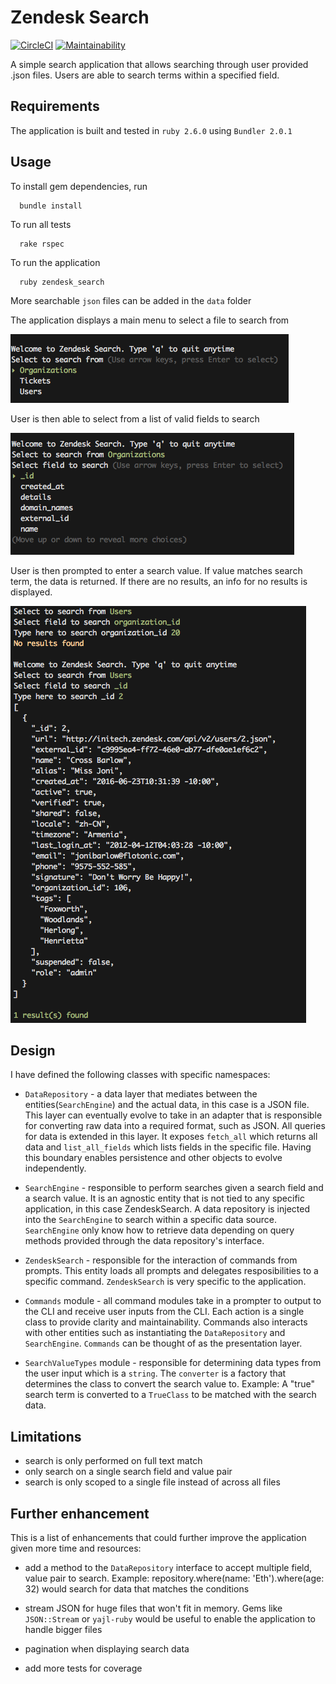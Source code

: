 # Zendesk Search

[![CircleCI](https://circleci.com/gh/daphsta/search.svg?style=svg)](https://circleci.com/gh/daphsta/search)
[![Maintainability](https://api.codeclimate.com/v1/badges/48dadc98a2cd19a97366/maintainability)](https://codeclimate.com/github/daphsta/search/maintainability)

A simple search application that allows searching through user provided .json files.
Users are able to search terms within a specified field.

## Requirements

The application is built and tested in `ruby 2.6.0` using `Bundler 2.0.1`

## Usage

To install gem dependencies, run
```
  bundle install
```

To run all tests
```
  rake rspec
```

To run the application
```
  ruby zendesk_search
```

More searchable `json` files can be added in the `data` folder

The application displays a main menu to select a file to search from

![alt text](screenshots/search_main_menu.png "Search main menu")

User is then able to select from a list of valid fields to search

![alt text](screenshots/search_select_field.png "Search select field")

User is then prompted to enter a search value. If value matches search term, the data is returned.
If there are no results, an info for no results is displayed.

![alt text](screenshots/search_result_found.png "Search result found")


## Design

I have defined the following classes with specific namespaces:

* `DataRepository` - a data layer that mediates between the entities(`SearchEngine`)
                    and the actual data, in this case is a JSON file. This layer can eventually
                    evolve to take in an adapter that is responsible for converting raw data into a required
                    format, such as JSON. All queries for data is extended in this layer.
                    It exposes `fetch_all` which returns all data and `list_all_fields` which lists fields
                    in the specific file.
                    Having this boundary enables persistence and other objects to evolve independently.

* `SearchEngine` - responsible to perform searches given a search field and a search value.
                   It is an agnostic entity that is not tied to any specific application, in this case ZendeskSearch.
                   A data repository is injected into the `SearchEngine` to search within a specific data source.
                   `SearchEngine` only know how to retrieve data depending on query methods provided through
                   the data repository's interface.

* `ZendeskSearch` - responsible for the interaction of commands from prompts. This entity loads all prompts and delegates
                    resposibilities to a specific command. `ZendeskSearch` is very specific to the application.

* `Commands` module - all command modules take in a prompter to output to the CLI and receive user inputs from the CLI.
                      Each action is a single class to provide clarity and maintainability. Commands also interacts with
                      other entities such as instantiating the `DataRepository` and `SearchEngine`. `Commands` can be
                      thought of as the presentation layer.

* `SearchValueTypes` module - responsible for determining data types from the user input which is a `string`.
                              The `converter` is a factory that determines the class to convert the search value to.
                              Example: A "true" search term is converted to a `TrueClass` to be matched with the search data.

## Limitations

* search is only performed on full text match
* only search on a single search field and value pair
* search is only scoped to a single file instead of across all files

## Further enhancement

This is a list of enhancements that could further improve the application given more time and resources:

* add a method to the `DataRepository` interface to accept multiple field, value pair to search.
  Example: repository.where(name: 'Eth').where(age: 32) would search for data that matches the conditions

* stream JSON for huge files that won't fit in memory. Gems like `JSON::Stream` or `yajl-ruby` would be useful
  to enable the application to handle bigger files

* pagination when displaying search data

* add more tests for coverage
